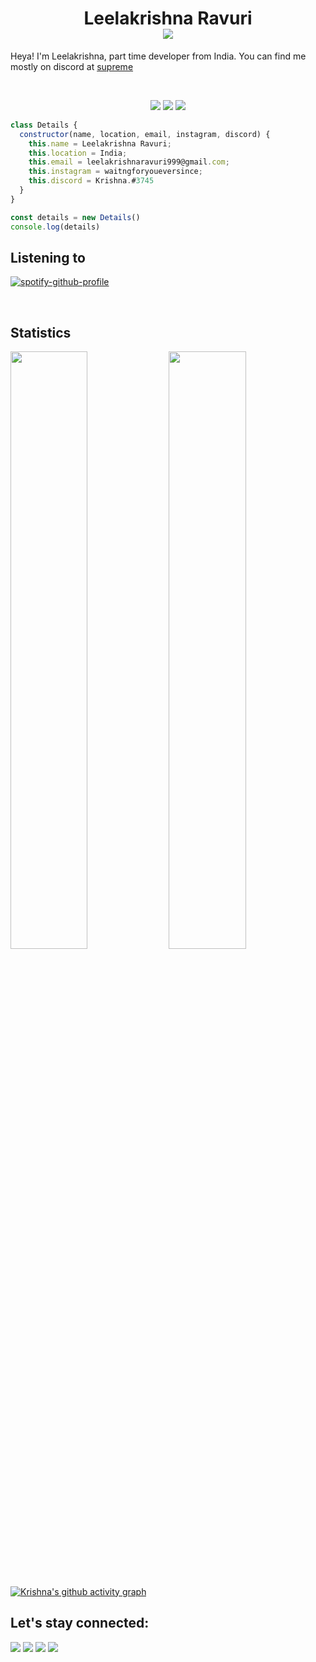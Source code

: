 <h1 align="center">
  <b>Leelakrishna Ravuri</b>
  <br>
  <img src="https://komarev.com/ghpvc/?username=LeelaKrishna-R&color=c58545&style=plastic">
</h1>

Heya! I'm Leelakrishna, part time developer from India. You can find me mostly on discord at [supreme](https://discord.gg/supreme)

<br>
<p>
<div align="center">
  <img src="https://img.shields.io/badge/-JavaScript-c58545?style=for-the-badge&logo=JavaScript&logoColor=c58545&labelColor=282828">
  <img src="https://img.shields.io/badge/-HTML-d1a01f?style=for-the-badge&logo=html5&logoColor=d1a01f&labelColor=282828">
  <img src="https://img.shields.io/badge/-Node.Js-98b982?style=for-the-badge&logo=node.js&logoColor=98b982&labelColor=282828">
</div>
</p>

```javascript
class Details {
  constructor(name, location, email, instagram, discord) {
    this.name = Leelakrishna Ravuri;
    this.location = India;
    this.email = leelakrishnaravuri999@gmail.com;
    this.instagram = waitngforyoueversince;
    this.discord = Krishna.#3745
  }
}

const details = new Details()
console.log(details)
```
## Listening to
[![spotify-github-profile](https://spotify-github-profile.vercel.app/api/view?uid=pz4y1pm74kjnteb9mz0lglgik&cover_image=false&theme=default)](https://github.com/kittinan/spotify-github-profile)

<br/>

## Statistics
<p align="left">
  <img width="49.5%" src="https://github-readme-stats.vercel.app/api?username=LeelaKrishna-R&show_icons=true&theme=gruvbox&hide_border=true&count_private=true" />
    <img width="49.5%" src="https://github-readme-streak-stats.herokuapp.com/?user=LeelaKrishna-R&theme=gruvbox&hide_border=true&count_private=true" />
  </a>
</p>
<br>

[![Krishna's github activity graph](https://github-readme-activity-graph.cyclic.app/graph?username=LeelaKrishna-R&theme=gruvbox&bg_color=282828&hide_border=true&line=d1a01f&point=c58545)](https://github.com/LeelaKrishna-R)

## Let's stay connected:
<p align="left">

<a href = "https://www.linkedin.com/in/leelakrishna-ravuri-a263b9172/"><img src="https://img.icons8.com/fluent/48/000000/linkedin.png"/></a>
<a href = "https://twitter.com/leelakr90136330"><img src="https://img.icons8.com/fluent/48/000000/twitter.png"/></a>
<a href = "https://www.instagram.com/waitngforyoueversince/"><img src="https://img.icons8.com/fluent/48/000000/instagram-new.png"/></a>
<a href = "https://discordapp.com/users/674648258391441421"> <img src="https://cdn.discordapp.com/attachments/938300229575381052/1004417058466971759/ookkkk.png"> </a></a>
</p>
